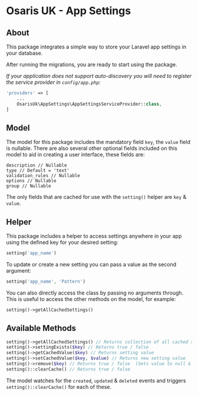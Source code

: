 # Osaris UK - App Settings

## About

This package integrates a simple way to store your Laravel app settings in your database.

After running the migrations, you are ready to start using the package.

_If your application does not support auto-discovery you will need to register the service provider in `config/app.php`:_

```php
'providers' => [
    ...
    OsarisUk\AppSettings\AppSettingsServiceProvider::class,
]
```

## Model

The model for this package includes the mandatory field `key`, the `value` field is nullable.  There are also several other optional fields included on this model to aid in creating a user interface, these fields are:
```
description // Nullable
type // Default = 'text'
validation_rules // Nullable
options // Nullable
group // Nullable
```

The only fields that are cached for use with the `setting()` helper are `key` & `value`.

## Helper

This package includes a helper to access settings anywhere in your app using the defined key for your desired setting:

```php
setting('app_name')
```

To update or create a new setting you can pass a value as the second argument:

```php
setting('app_name', 'Pattern')
```

You can also directly access the class by passing no arguments through.  This is useful to access the other methods on the model, for example:

```php
setting()->getAllCachedSettings()
```
## Available Methods

```php
setting()->getAllCachedSettings() // Returns collection of all cached settings
setting()->settingExists($key) // Returns true / false
setting()->getCachedValue($key) // Returns setting value
setting()->setCachedValue($key, $value) // Returns new setting value
setting()->remove($key) // Returns true / false  (Sets value to null & soft deletes the record)
setting()::clearCache() // Returns true / false
```

The model watches for the `created`, `updated` & `deleted` events and triggers  `setting()::clearCache()` for each of these.